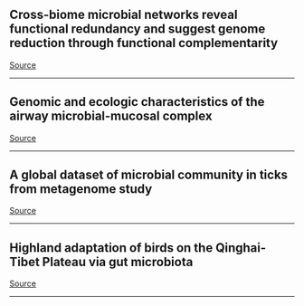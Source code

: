 ## Cross-biome microbial networks reveal functional redundancy and suggest genome reduction through functional complementarity

[Source](https://www.biorxiv.org/content/10.1101/2022.09.11.507163v1.abstract)

---

## Genomic and ecologic characteristics of the airway microbial-mucosal complex

[Source](https://www.biorxiv.org/content/10.1101/2022.09.08.507073v1.abstract)

---

## A global dataset of microbial community in ticks from metagenome study

[Source](https://www.nature.com/articles/s41597-022-01679-7)

---

## Highland adaptation of birds on the Qinghai-Tibet Plateau via gut microbiota

[Source](https://link.springer.com/article/10.1007/s00253-022-12171-y)

---

